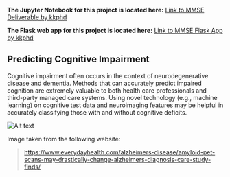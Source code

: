 **The Jupyter Notebook for this project is located here:** [Link to MMSE Deliverable by kkphd](https://github.com/kkphd/MMSE/blob/master/Predicting-Cognitive-Impairment-KK-2020.ipynb)

**The Flask web app for this project is located here:** [Link to MMSE Flask App by kkphd](https://bit.ly/3is5MYK)


## Predicting Cognitive Impairment

Cognitive impairment often occurs in the context of neurodegenerative disease and dementia. 
Methods that can accurately predict impaired cognition are extremely valuable to both
health care professionals and third-party managed care systems. Using novel
technology (e.g., machine learning) on cognitive test data and neuroimaging features 
may be helpful in accurately classifying those with and without cognitive deficits.


 ![Alt text](https://images.everydayhealth.com/images/senior-health/alzheimers-disease/amyloid-pet-imaging-for-alzheimers-diagnosis-722x406.jpg?w=1110)


Image taken from the following website:
> https://www.everydayhealth.com/alzheimers-disease/amyloid-pet-scans-may-drastically-change-alzheimers-diagnosis-care-study-finds/